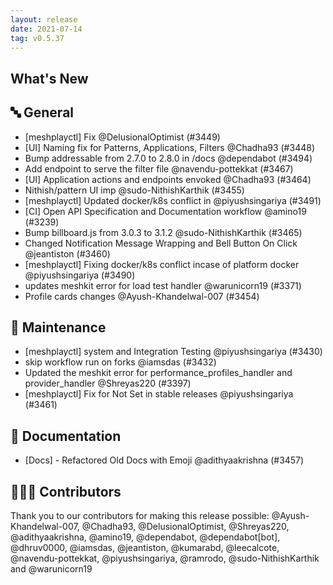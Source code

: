 ```yaml
---
layout: release
date: 2021-07-14
tag: v0.5.37
---
```


## What's New
## 🔤 General
- [meshplayctl] Fix  @DelusionalOptimist (#3449)
- [UI] Naming fix for Patterns, Applications, Filters @Chadha93 (#3448)
- Bump addressable from 2.7.0 to 2.8.0 in /docs @dependabot (#3494)
- Add  endpoint to serve the filter file @navendu-pottekkat (#3467)
- [UI] Application actions and endpoints envoked @Chadha93 (#3464)
- Nithish/pattern UI imp @sudo-NithishKarthik (#3455)
- [meshplayctl] Updated docker/k8s conflict in  @piyushsingariya (#3491)
- [CI] Open API Specification and Documentation workflow @amino19 (#3239)
- Bump billboard.js from 3.0.3 to 3.1.2 @sudo-NithishKarthik (#3465)
- Changed Notification Message Wrapping and Bell Button On Click @jeantiston (#3460)
- [meshplayctl] Fixing docker/k8s conflict incase of platform docker @piyushsingariya (#3490)
- updates meshkit error for load test handler @warunicorn19 (#3371)
- Profile cards changes @Ayush-Khandelwal-007 (#3454)

## 🧰 Maintenance

- [meshplayctl] system  and  Integration Testing @piyushsingariya (#3430)
- skip workflow run on forks @iamsdas (#3432)
-  Updated the meshkit error for performance_profiles_handler and provider_handler @Shreyas220 (#3397)
- [meshplayctl] Fix for  Not Set in stable releases @piyushsingariya (#3461)

## 📖 Documentation

- [Docs] - Refactored Old Docs with Emoji @adithyaakrishna (#3457)

## 👨🏽‍💻 Contributors

Thank you to our contributors for making this release possible:
@Ayush-Khandelwal-007, @Chadha93, @DelusionalOptimist, @Shreyas220, @adithyaakrishna, @amino19, @dependabot, @dependabot[bot], @dhruv0000, @iamsdas, @jeantiston, @kumarabd, @leecalcote, @navendu-pottekkat, @piyushsingariya, @ramrodo, @sudo-NithishKarthik and @warunicorn19
 
